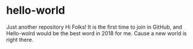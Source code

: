 # hello-world
Just another repository
Hi Folks!
It is the first time to join in GitHub, and Hello-wolrd would be the best word in 2018 for me. Cause a new world is right there.
